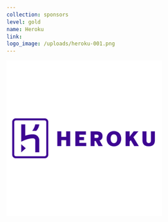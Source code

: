 ```yaml
---
collection: sponsors
level: gold
name: Heroku
link:
logo_image: /uploads/heroku-001.png
---
```



![](/uploads/versions/heroku-001---x----360-360x---.png)